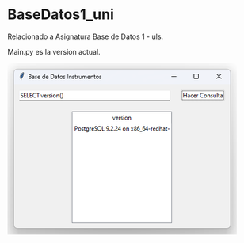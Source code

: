 # BaseDatos1_uni
Relacionado a Asignatura Base de Datos 1 - uls.

Main.py es la version actual.

![plot](./Img/version.png)
